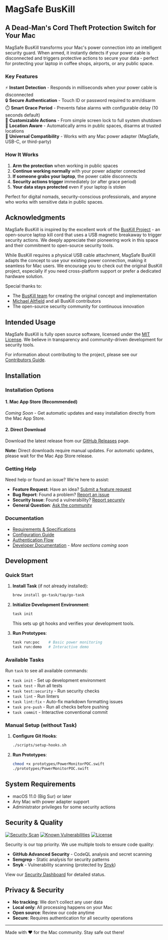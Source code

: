 # MagSafe BusKill

## A Dead-Man's Cord Theft Protection Switch for Your Mac

MagSafe BusKill transforms your Mac's power connection into an intelligent security guard. When armed, it instantly detects if your power cable is disconnected and triggers protective actions to secure your data - perfect for protecting your laptop in coffee shops, airports, or any public space.

### Key Features

⚡ **Instant Detection** - Responds in milliseconds when your power cable is disconnected  
🔒 **Secure Authentication** - Touch ID or password required to arm/disarm  
⏱️ **Smart Grace Period** - Prevents false alarms with configurable delay (10 seconds default)  
🎯 **Customizable Actions** - From simple screen lock to full system shutdown  
📍 **Location Aware** - Automatically arms in public spaces, disarms at trusted locations  
🔌 **Universal Compatibility** - Works with any Mac power adapter (MagSafe, USB-C, or third-party)

### How It Works

1. **Arm the protection** when working in public spaces
2. **Continue working normally** with your power adapter connected
3. **If someone grabs your laptop**, the power cable disconnects
4. **Security actions trigger** immediately (or after grace period)
5. **Your data stays protected** even if your laptop is stolen

Perfect for digital nomads, security-conscious professionals, and anyone who works with sensitive data in public spaces.

## Acknowledgments

MagSafe BusKill is inspired by the excellent work of the [BusKill Project](https://github.com/BusKill/buskill-app) - an open-source laptop kill cord that uses a USB magnetic breakaway to trigger security actions. We deeply appreciate their pioneering work in this space and their commitment to open-source security tools.

While BusKill requires a physical USB cable attachment, MagSafe BusKill adapts the concept to use your existing power connection, making it seamless for Mac users. We encourage you to check out the original BusKill project, especially if you need cross-platform support or prefer a dedicated hardware solution.

Special thanks to:

- The [BusKill team](https://github.com/BusKill) for creating the original concept and implementation
- [Michael Altfield](https://github.com/maltfield) and all BusKill contributors
- The open-source security community for continuous innovation

## Intended Usage

MagSafe BusKill is fully open source software, licensed under the [MIT License](LICENSE). We believe in transparency and community-driven development for security tools.

For information about contributing to the project, please see our [Contributors Guide](CONTRIBUTORS.md).

## Installation

### Installation Options

#### 1. Mac App Store (Recommended)

_Coming Soon_ - Get automatic updates and easy installation directly from the Mac App Store.

#### 2. Direct Download

Download the latest release from our [GitHub Releases](https://github.com/lekman/magsafe-buskill/releases) page.

**Note:** Direct downloads require manual updates. For automatic updates, please wait for the Mac App Store release.

### Getting Help

Need help or found an issue? We're here to assist:

- **Feature Request**: Have an idea? [Submit a feature request](https://github.com/lekman/magsafe-buskill/issues/new?template=feature_request.md)
- **Bug Report**: Found a problem? [Report an issue](https://github.com/lekman/magsafe-buskill/issues/new?template=bug_report.md)
- **Security Issue**: Found a vulnerability? [Report securely](https://github.com/lekman/magsafe-buskill/security/advisories/new)
- **General Question**: [Ask the community](https://github.com/lekman/magsafe-buskill/issues/new?template=question.md)

### Documentation

- [Requirements & Specifications](requirements.md)
- [Configuration Guide](docs/config-examples.yaml)
- [Authentication Flow](docs/auth-flow-design.md)
- [Developer Documentation](docs/) - _More sections coming soon_

## Development

### Quick Start

1. **Install Task** (if not already installed):

   ```bash
   brew install go-task/tap/go-task
   ```

2. **Initialize Development Environment**:

   ```bash
   task init
   ```

   This sets up git hooks and verifies your development tools.

3. **Run Prototypes**:

   ```bash
   task run:poc    # Basic power monitoring
   task run:demo   # Interactive demo
   ```

### Available Tasks

Run `task` to see all available commands:

- `task init` - Set up development environment
- `task test` - Run all tests
- `task test:security` - Run security checks
- `task lint` - Run linters
- `task lint:fix` - Auto-fix markdown formatting issues
- `task pre-push` - Run all checks before pushing
- `task commit` - Interactive conventional commit

### Manual Setup (without Task)

1. **Configure Git Hooks**:

   ```bash
   ./scripts/setup-hooks.sh
   ```

2. **Run Prototypes**:

   ```bash
   chmod +x prototypes/PowerMonitorPOC.swift
   ./prototypes/PowerMonitorPOC.swift
   ```

## System Requirements

- macOS 11.0 (Big Sur) or later
- Any Mac with power adapter support
- Administrator privileges for some security actions

## Security & Quality

[![Security Scan](https://img.shields.io/github/actions/workflow/status/lekman/magsafe-buskill/security.yml?branch=main&label=Security%20Scan)](https://github.com/lekman/magsafe-buskill/actions/workflows/security.yml)
[![Known Vulnerabilities](https://snyk.io/test/github/lekman/magsafe-buskill/badge.svg)](https://snyk.io/test/github/lekman/magsafe-buskill)
[![License](https://img.shields.io/github/license/lekman/magsafe-buskill)](./LICENSE)

Security is our top priority. We use multiple tools to ensure code quality:

- **GitHub Advanced Security** - CodeQL analysis and secret scanning
- **Semgrep** - Static analysis for security patterns
- **Snyk** - Vulnerability scanning (protected by [Snyk](https://snyk.io))

View our [Security Dashboard](./docs/qa.md) for detailed status.

## Privacy & Security

- **No tracking**: We don't collect any user data
- **Local only**: All processing happens on your Mac
- **Open source**: Review our code anytime
- **Secure**: Requires authentication for all security operations

---

Made with ❤️ for the Mac community. Stay safe out there!
